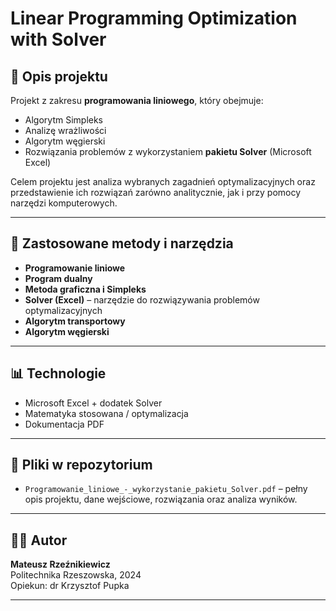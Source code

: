 # Linear Programming Optimization with Solver

## 📌 Opis projektu

Projekt z zakresu **programowania liniowego**, który obejmuje:
- Algorytm Simpleks
- Analizę wrażliwości
- Algorytm węgierski
- Rozwiązania problemów z wykorzystaniem **pakietu Solver** (Microsoft Excel)

Celem projektu jest analiza wybranych zagadnień optymalizacyjnych oraz przedstawienie ich rozwiązań zarówno analitycznie, jak i przy pomocy narzędzi komputerowych.

---

## 🔧 Zastosowane metody i narzędzia

- **Programowanie liniowe** 
- **Program dualny**
- **Metoda graficzna i Simpleks**
- **Solver (Excel)** – narzędzie do rozwiązywania problemów optymalizacyjnych
- **Algorytm transportowy**
- **Algorytm węgierski**

---

## 📊 Technologie

- Microsoft Excel + dodatek Solver
- Matematyka stosowana / optymalizacja
- Dokumentacja PDF

---

## 📁 Pliki w repozytorium

- `Programowanie_liniowe_-_wykorzystanie_pakietu_Solver.pdf` – pełny opis projektu, dane wejściowe, rozwiązania oraz analiza wyników.

---

## 👨‍💻 Autor

**Mateusz Rzeźnikiewicz**  
Politechnika Rzeszowska, 2024  
Opiekun: dr Krzysztof Pupka

---

